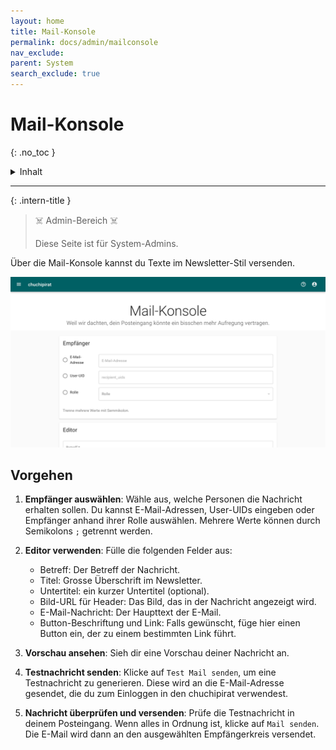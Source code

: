 ```yaml
---
layout: home
title: Mail-Konsole
permalink: docs/admin/mailconsole
nav_exclude: 
parent: System
search_exclude: true
---
```

# Mail-Konsole
{: .no_toc }

<details markdown="block">
  <summary>
    Inhalt
  </summary>
  {: .text-delta }
- TOC
{:toc}
</details>

---

{: .intern-title }

> ☠️ Admin-Bereich ☠️
>
>Diese Seite ist für System-Admins.

Über die Mail-Konsole kannst du Texte im Newsletter-Stil versenden.


![Mail-Konsole](https://github.com/chuchipirat/chuchipirat.github.io/blob/main/docs/admin/_images/mailconsole.png?raw=true)

## Vorgehen

1. **Empfänger auswählen**: Wähle aus, welche Personen die Nachricht erhalten sollen. Du kannst E-Mail-Adressen, User-UIDs eingeben oder Empfänger anhand ihrer Rolle auswählen. Mehrere Werte können durch Semikolons `;` getrennt werden.
    
2. **Editor verwenden**: Fülle die folgenden Felder aus:
    
    - Betreff: Der Betreff der Nachricht.
    - Titel: Grosse Überschrift im Newsletter.
    - Untertitel: ein kurzer Untertitel (optional).
    - Bild-URL für Header: Das Bild, das in der Nachricht angezeigt wird.
    - E-Mail-Nachricht: Der Haupttext der E-Mail.
    - Button-Beschriftung und Link: Falls gewünscht, füge hier einen Button ein, der zu einem bestimmten Link führt.
      
3. **Vorschau ansehen**: Sieh dir eine Vorschau deiner Nachricht an.
    
4. **Testnachricht senden**: Klicke auf `Test Mail senden`, um eine Testnachricht zu generieren. Diese wird an die E-Mail-Adresse gesendet, die du zum Einloggen in den chuchipirat verwendest.
    
6. **Nachricht überprüfen und versenden**: Prüfe die Testnachricht in deinem Posteingang. Wenn alles in Ordnung ist, klicke auf `Mail senden`. Die E-Mail wird dann an den ausgewählten Empfängerkreis versendet.

